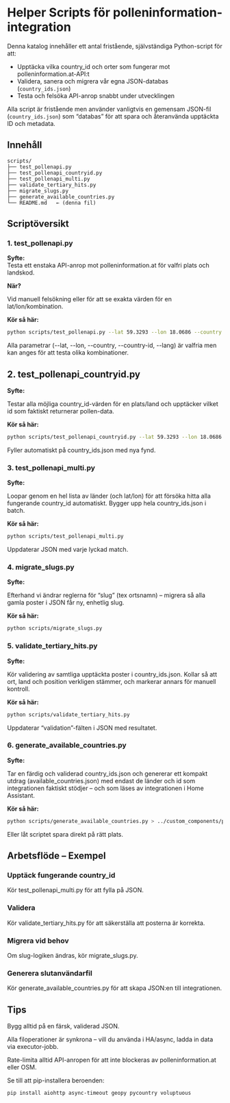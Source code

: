# Helper Scripts för polleninformation-integration

Denna katalog innehåller ett antal fristående, självständiga Python-script för att:

- Upptäcka vilka country_id och orter som fungerar mot polleninformation.at-API:t
- Validera, sanera och migrera vår egna JSON-databas (`country_ids.json`)
- Testa och felsöka API-anrop snabbt under utvecklingen

Alla script är fristående men använder vanligtvis en gemensam JSON-fil (`country_ids.json`) som “databas” för att spara och återanvända upptäckta ID och metadata.

## Innehåll

```text
scripts/
├── test_pollenapi.py
├── test_pollenapi_countryid.py
├── test_pollenapi_multi.py
├── validate_tertiary_hits.py
├── migrate_slugs.py
├── generate_available_countries.py
└── README.md   ← (denna fil)
```

## Scriptöversikt

### 1. test_pollenapi.py

**Syfte:**  
Testa ett enstaka API-anrop mot polleninformation.at för valfri plats och landskod.

**När?**

Vid manuell felsökning eller för att se exakta värden för en lat/lon/kombination.

**Kör så här:**

```bash
python scripts/test_pollenapi.py --lat 59.3293 --lon 18.0686 --country SE --country-id 26 --lang de
```

Alla parametrar (--lat, --lon, --country, --country-id, --lang) är valfria men kan anges för att testa olika kombinationer.

## 2. test_pollenapi_countryid.py

**Syfte:**

Testar alla möjliga country_id-värden för en plats/land och upptäcker vilket id som faktiskt returnerar pollen-data.

**Kör så här:**

```bash
python scripts/test_pollenapi_countryid.py --lat 59.3293 --lon 18.0686 --country SE
```

Fyller automatiskt på country_ids.json med nya fynd.

### 3. test_pollenapi_multi.py

**Syfte:**

Loopar genom en hel lista av länder (och lat/lon) för att försöka hitta alla fungerande country_id automatiskt. Bygger upp hela country_ids.json i batch.

**Kör så här:**

```bash
python scripts/test_pollenapi_multi.py
```

Uppdaterar JSON med varje lyckad match.

### 4. migrate_slugs.py

**Syfte:**

Efterhand vi ändrar reglerna för “slug” (tex ortsnamn) – migrera så alla gamla poster i JSON får ny, enhetlig slug.

**Kör så här:**

```bash
python scripts/migrate_slugs.py
```

### 5. validate_tertiary_hits.py

**Syfte:**

Kör validering av samtliga upptäckta poster i country_ids.json. Kollar så att ort, land och position verkligen stämmer, och markerar annars för manuell kontroll.

**Kör så här:**

```bash
python scripts/validate_tertiary_hits.py
```

Uppdaterar “validation”-fälten i JSON med resultatet.

### 6. generate_available_countries.py

**Syfte:**

Tar en färdig och validerad country_ids.json och genererar ett kompakt utdrag (available_countries.json) med endast de länder och id som integrationen faktiskt stödjer – och som läses av integrationen i Home Assistant.

**Kör så här:**

```bash
python scripts/generate_available_countries.py > ../custom_components/polleninformation/available_countries.json
```

Eller låt scriptet spara direkt på rätt plats.

## Arbetsflöde – Exempel

### Upptäck fungerande country_id

Kör test_pollenapi_multi.py för att fylla på JSON.

### Validera

Kör validate_tertiary_hits.py för att säkerställa att posterna är korrekta.

### Migrera vid behov

Om slug-logiken ändras, kör migrate_slugs.py.

### Generera slutanvändarfil

Kör generate_available_countries.py för att skapa JSON:en till integrationen.

## Tips

Bygg alltid på en färsk, validerad JSON.

Alla filoperationer är synkrona – vill du använda i HA/async, ladda in data via executor-jobb.

Rate-limita alltid API-anropen för att inte blockeras av polleninformation.at eller OSM.

Se till att pip-installera beroenden:

```bash
pip install aiohttp async-timeout geopy pycountry voluptuous
```
